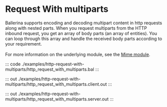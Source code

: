 # Request With multiparts

Ballerina supports encoding and decoding multipart content in http requests along with nested parts.
When you request multiparts from the HTTP inbound request, you get an array of body parts (an array of entities).
You can loop through this array and handle the received body parts according to your requirement.<br/><br/>
For more information on the underlying module, 
see the [Mime module](https://docs.central.ballerina.io/ballerina/mime/latest/).

::: code ./examples/http-request-with-multiparts/http_request_with_multiparts.bal :::

::: out ./examples/http-request-with-multiparts/http_request_with_multiparts.client.out :::

::: out ./examples/http-request-with-multiparts/http_request_with_multiparts.server.out :::
